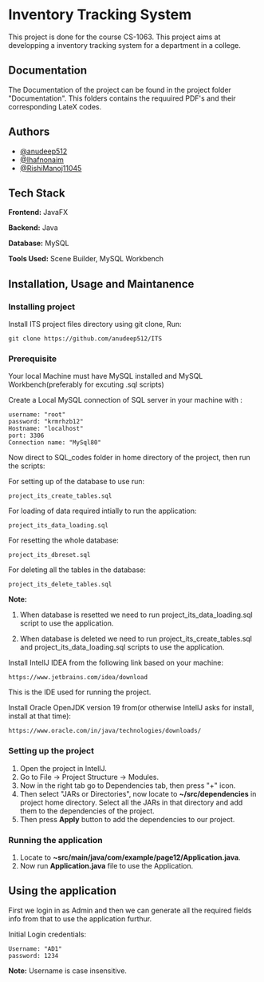 
# Inventory Tracking System

This project is done for the course CS-1063. This project aims at developping a inventory tracking system for a department in a college.


## Documentation

The Documentation of the project can be found in the project folder "Documentation". This folders contains the requuired PDF's and their corresponding LateX codes.  

## Authors

- [@anudeep512](https://www.github.com/anudeep512)
- [@Ihafnonaim](https://www.github.com/Ihafnonaim)
- [@RishiManoj11045](https://www.github.com/RishiManoj11045)

## Tech Stack

**Frontend:** JavaFX

**Backend:** Java

**Database:** MySQL

**Tools Used:** Scene Builder, MySQL Workbench



## Installation, Usage and Maintanence

### Installing project

Install ITS project files directory using git clone, Run:

    git clone https://github.com/anudeep512/ITS 
### Prerequisite

Your local Machine must have MySQL installed and MySQL Workbench(preferably for excuting .sql scripts)

Create a Local MySQL connection of SQL server in your machine with :

    username: "root"
    password: "krmrhzb12"
    Hostname: "localhost"
    port: 3306
    Connection name: "MySql80"

Now direct to SQL_codes folder in home directory of the project, then run the scripts:

For setting up of the database to use run:
    
    project_its_create_tables.sql

For loading of data required intially to run the application:

    project_its_data_loading.sql

For resetting the whole database:

    project_its_dbreset.sql

For deleting all the tables in the database:

    project_its_delete_tables.sql

**Note:**

1) When database is resetted we need to run project_its_data_loading.sql script to use the application.

2) When database is deleted we need to run project_its_create_tables.sql and project_its_data_loading.sql scripts to use the application.

Install IntellJ IDEA from the following link based on your machine: 

    https://www.jetbrains.com/idea/download

This is the IDE used for running the project.

Install Oracle OpenJDK version 19 from(or otherwise IntellJ asks for install, install at that time):

    https://www.oracle.com/in/java/technologies/downloads/
    


### Setting up the project 

1) Open the project in IntellJ.
2) Go to File -> Project Structure -> Modules.
3) Now in the right tab go to Dependencies tab, then press "+" icon.
4) Then select "JARs or Directories", now locate to **~/src/dependencies** in project home directory. Select all the JARs in that directory and add them to the dependencies of the project.
5) Then press **Apply** button to add the dependencies to our project.

### Running the application

1) Locate to **~src/main/java/com/example/page12/Application.java**.
2) Now run **Application.java** file to use the Application.

## Using the application 

First we login in as Admin and then we can generate all the required fields info from that to use the application furthur.

Initial Login credentials:

    Username: "AD1"
    password: 1234

**Note:** Username is case insensitive.
    
